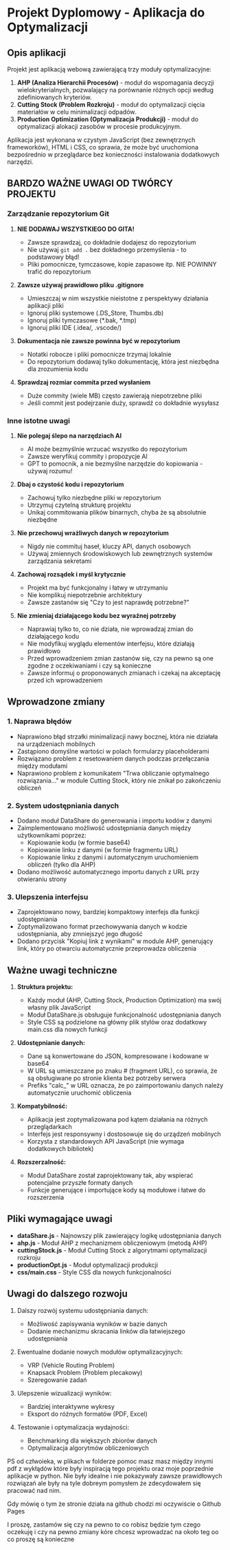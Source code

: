 # Projekt Dyplomowy - Aplikacja do Optymalizacji

## Opis aplikacji

Projekt jest aplikacją webową zawierającą trzy moduły optymalizacyjne:

1. **AHP (Analiza Hierarchii Procesów)** - moduł do wspomagania decyzji wielokryterialnych, pozwalający na porównanie różnych opcji według zdefiniowanych kryteriów.
2. **Cutting Stock (Problem Rozkroju)** - moduł do optymalizacji cięcia materiałów w celu minimalizacji odpadów.
3. **Production Optimization (Optymalizacja Produkcji)** - moduł do optymalizacji alokacji zasobów w procesie produkcyjnym.

Aplikacja jest wykonana w czystym JavaScript (bez zewnętrznych frameworków), HTML i CSS, co sprawia, że może być uruchomiona bezpośrednio w przeglądarce bez konieczności instalowania dodatkowych narzędzi.

## BARDZO WAŻNE UWAGI OD TWÓRCY PROJEKTU

### Zarządzanie repozytorium Git

1. **NIE DODAWAJ WSZYSTKIEGO DO GITA!** 
   - Zawsze sprawdzaj, co dokładnie dodajesz do repozytorium
   - Nie używaj `git add .` bez dokładnego przemyślenia - to podstawowy błąd!
   - Pliki pomocnicze, tymczasowe, kopie zapasowe itp. NIE POWINNY trafić do repozytorium

2. **Zawsze używaj prawidłowo pliku .gitignore**
   - Umieszczaj w nim wszystkie nieistotne z perspektywy działania aplikacji pliki
   - Ignoruj pliki systemowe (.DS_Store, Thumbs.db)
   - Ignoruj pliki tymczasowe (*.bak, *.tmp)
   - Ignoruj pliki IDE (.idea/, .vscode/)

3. **Dokumentacja nie zawsze powinna być w repozytorium**
   - Notatki robocze i pliki pomocnicze trzymaj lokalnie
   - Do repozytorium dodawaj tylko dokumentację, która jest niezbędna dla zrozumienia kodu

4. **Sprawdzaj rozmiar commita przed wysłaniem**
   - Duże commity (wiele MB) często zawierają niepotrzebne pliki
   - Jeśli commit jest podejrzanie duży, sprawdź co dokładnie wysyłasz

### Inne istotne uwagi

1. **Nie polegaj ślepo na narzędziach AI**
   - AI może bezmyślnie wrzucać wszystko do repozytorium
   - Zawsze weryfikuj commity i propozycje AI
   - GPT to pomocnik, a nie bezmyślne narzędzie do kopiowania - używaj rozumu!

2. **Dbaj o czystość kodu i repozytorium**
   - Zachowuj tylko niezbędne pliki w repozytorium
   - Utrzymuj czytelną strukturę projektu
   - Unikaj commitowania plików binarnych, chyba że są absolutnie niezbędne

3. **Nie przechowuj wrażliwych danych w repozytorium**
   - Nigdy nie commituj haseł, kluczy API, danych osobowych
   - Używaj zmiennych środowiskowych lub zewnętrznych systemów zarządzania sekretami

4. **Zachowaj rozsądek i myśl krytycznie**
   - Projekt ma być funkcjonalny i łatwy w utrzymaniu
   - Nie komplikuj niepotrzebnie architektury
   - Zawsze zastanów się "Czy to jest naprawdę potrzebne?"
   
5. **Nie zmieniaj działającego kodu bez wyraźnej potrzeby**
   - Naprawiaj tylko to, co nie działa, nie wprowadzaj zmian do działającego kodu
   - Nie modyfikuj wyglądu elementów interfejsu, które działają prawidłowo
   - Przed wprowadzeniem zmian zastanów się, czy na pewno są one zgodne z oczekiwaniami i czy są konieczne
   - Zawsze informuj o proponowanych zmianach i czekaj na akceptację przed ich wprowadzeniem

## Wprowadzone zmiany

### 1. Naprawa błędów
- Naprawiono błąd strzałki minimalizacji nawy bocznej, która nie działała na urządzeniach mobilnych
- Zastąpiono domyślne wartości w polach formularzy placeholderami
- Rozwiązano problem z resetowaniem danych podczas przełączania między modułami
- Naprawiono problem z komunikatem "Trwa obliczanie optymalnego rozwiązania..." w module Cutting Stock, który nie znikał po zakończeniu obliczeń

### 2. System udostępniania danych
- Dodano moduł DataShare do generowania i importu kodów z danymi
- Zaimplementowano możliwość udostępniania danych między użytkownikami poprzez:
  - Kopiowanie kodu (w formie base64)
  - Kopiowanie linku z danymi (w formie fragmentu URL)
  - Kopiowanie linku z danymi i automatycznym uruchomieniem obliczeń (tylko dla AHP)
- Dodano możliwość automatycznego importu danych z URL przy otwieraniu strony

### 3. Ulepszenia interfejsu
- Zaprojektowano nowy, bardziej kompaktowy interfejs dla funkcji udostępniania
- Zoptymalizowano format przechowywania danych w kodzie udostępniania, aby zmniejszyć jego długość
- Dodano przycisk "Kopiuj link z wynikami" w module AHP, generujący link, który po otwarciu automatycznie przeprowadza obliczenia

## Ważne uwagi techniczne

1. **Struktura projektu:**
   - Każdy moduł (AHP, Cutting Stock, Production Optimization) ma swój własny plik JavaScript
   - Moduł DataShare.js obsługuje funkcjonalność udostępniania danych
   - Style CSS są podzielone na główny plik stylów oraz dodatkowy main.css dla nowych funkcji

2. **Udostępnianie danych:**
   - Dane są konwertowane do JSON, kompresowane i kodowane w base64
   - W URL są umieszczane po znaku # (fragment URL), co sprawia, że są obsługiwane po stronie klienta bez potrzeby serwera
   - Prefiks "calc_" w URL oznacza, że po zaimportowaniu danych należy automatycznie uruchomić obliczenia

3. **Kompatybilność:**
   - Aplikacja jest zoptymalizowana pod kątem działania na różnych przeglądarkach
   - Interfejs jest responsywny i dostosowuje się do urządzeń mobilnych
   - Korzysta z standardowych API JavaScript (nie wymaga dodatkowych bibliotek)

4. **Rozszerzalność:**
   - Moduł DataShare został zaprojektowany tak, aby wspierać potencjalne przyszłe formaty danych
   - Funkcje generujące i importujące kody są modułowe i łatwe do rozszerzenia

## Pliki wymagające uwagi

- **dataShare.js** - Najnowszy plik zawierający logikę udostępniania danych
- **ahp.js** - Moduł AHP z mechanizmem obliczeniowym (metodą AHP)
- **cuttingStock.js** - Moduł Cutting Stock z algorytmami optymalizacji rozkroju
- **productionOpt.js** - Moduł optymalizacji produkcji
- **css/main.css** - Style CSS dla nowych funkcjonalności

## Uwagi do dalszego rozwoju

1. Dalszy rozwój systemu udostępniania danych:
   - Możliwość zapisywania wyników w bazie danych
   - Dodanie mechanizmu skracania linków dla łatwiejszego udostępniania

2. Ewentualne dodanie nowych modułów optymalizacyjnych:
   - VRP (Vehicle Routing Problem)
   - Knapsack Problem (Problem plecakowy)
   - Szeregowanie zadań

3. Ulepszenie wizualizacji wyników:
   - Bardziej interaktywne wykresy
   - Eksport do różnych formatów (PDF, Excel)

4. Testowanie i optymalizacja wydajności:
   - Benchmarking dla większych zbiorów danych
   - Optymalizacja algorytmów obliczeniowych 




PS od człwoieka, w plikach w folderze pomoc masz masz między innymi pdf z wykłądów które były inspiracją tego projektu oraz moje poprzednie aplikacje w python. Nie były idealne i nie pokazywały zawsze prawidłowych rozwiązań ale były na tyle dobreym pomysłem że zdecydowałem się pracować nad nim. 

Gdy mówię o tym że stronie działa na github chodzi mi oczywiście o Github Pages

I proszę, zastamów się czy na pewno to co robisz będzie tym czego oczekuję i czy na pewno zmiany kóre chcesz wprowadzać na około teg oo co proszę są konieczne
